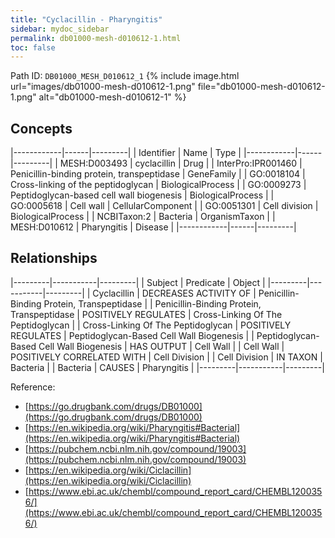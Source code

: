```yaml
---
title: "Cyclacillin - Pharyngitis"
sidebar: mydoc_sidebar
permalink: db01000-mesh-d010612-1.html
toc: false 
---
```



Path ID: `DB01000_MESH_D010612_1`
{% include image.html url="images/db01000-mesh-d010612-1.png" file="db01000-mesh-d010612-1.png" alt="db01000-mesh-d010612-1" %}

## Concepts

|------------|------|---------|
| Identifier | Name | Type    |
|------------|------|---------|
| MESH:D003493 | cyclacillin | Drug |
| InterPro:IPR001460 | Penicillin-binding protein, transpeptidase | GeneFamily |
| GO:0018104 | Cross-linking of the peptidoglycan | BiologicalProcess |
| GO:0009273 | Peptidoglycan-based cell wall biogenesis | BiologicalProcess |
| GO:0005618 | Cell wall | CellularComponent |
| GO:0051301 | Cell division | BiologicalProcess |
| NCBITaxon:2 | Bacteria | OrganismTaxon |
| MESH:D010612 | Pharyngitis | Disease |
|------------|------|---------|

## Relationships

|---------|-----------|---------|
| Subject | Predicate | Object  |
|---------|-----------|---------|
| Cyclacillin | DECREASES ACTIVITY OF | Penicillin-Binding Protein, Transpeptidase |
| Penicillin-Binding Protein, Transpeptidase | POSITIVELY REGULATES | Cross-Linking Of The Peptidoglycan |
| Cross-Linking Of The Peptidoglycan | POSITIVELY REGULATES | Peptidoglycan-Based Cell Wall Biogenesis |
| Peptidoglycan-Based Cell Wall Biogenesis | HAS OUTPUT | Cell Wall |
| Cell Wall | POSITIVELY CORRELATED WITH | Cell Division |
| Cell Division | IN TAXON | Bacteria |
| Bacteria | CAUSES | Pharyngitis |
|---------|-----------|---------|

Reference: 
  - [https://go.drugbank.com/drugs/DB01000](https://go.drugbank.com/drugs/DB01000)
  - [https://en.wikipedia.org/wiki/Pharyngitis#Bacterial](https://en.wikipedia.org/wiki/Pharyngitis#Bacterial)
  - [https://pubchem.ncbi.nlm.nih.gov/compound/19003](https://pubchem.ncbi.nlm.nih.gov/compound/19003)
  - [https://en.wikipedia.org/wiki/Ciclacillin](https://en.wikipedia.org/wiki/Ciclacillin)
  - [https://www.ebi.ac.uk/chembl/compound_report_card/CHEMBL1200356/](https://www.ebi.ac.uk/chembl/compound_report_card/CHEMBL1200356/)
